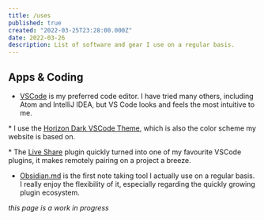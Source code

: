 ```yaml
---
title: /uses
published: true
created: "2022-03-25T23:28:00.000Z"
date: 2022-03-26
description: List of software and gear I use on a regular basis.
---
```


## Apps & Coding

- [VSCode](https://code.visualstudio.com/) is my preferred code editor. I have tried many others, including Atom and IntelliJ IDEA, but VS Code looks and feels the most intuitive to me.

\* I use the [Horizon Dark VSCode Theme](https://horizontheme.netlify.app/), which is also the color scheme my website is based on.

\* The [Live Share](https://code.visualstudio.com/learn/collaboration/live-share) plugin quickly turned into one of my favourite VSCode plugins, it makes remotely pairing on a project a breeze.

- [Obsidian.md](https://obsidian.md/) is the first note taking tool I actually use on a regular basis. I really enjoy the flexibility of it, especially regarding the quickly growing plugin ecosystem.

_this page is a work in progress_
